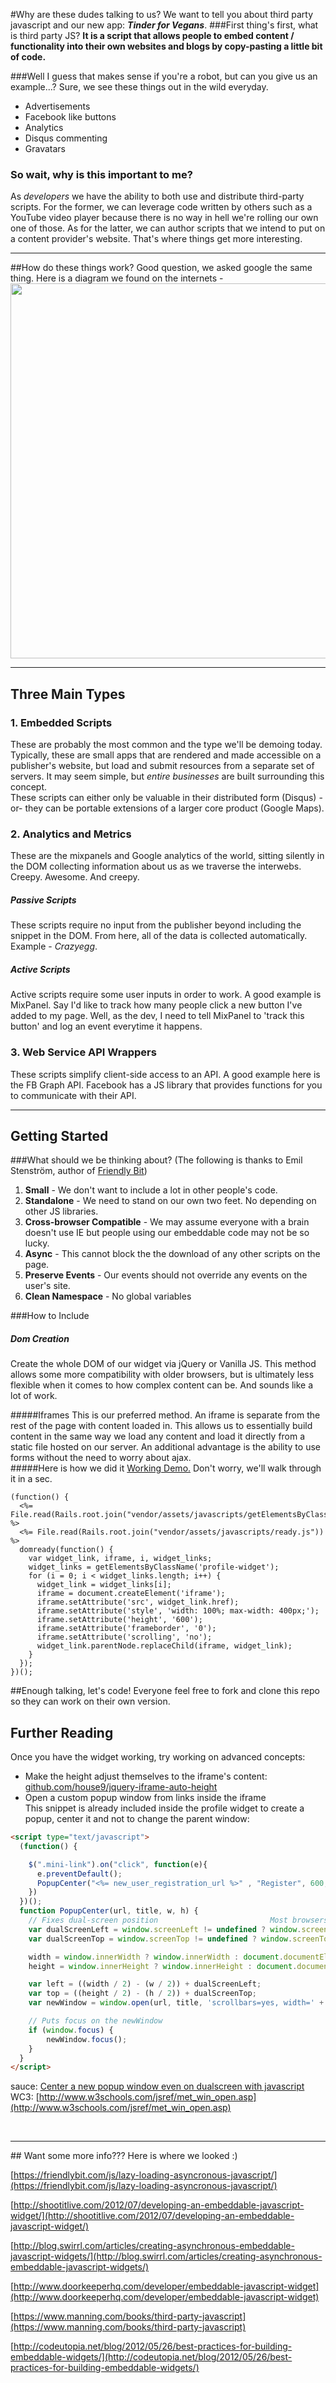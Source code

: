 #Why are these dudes talking to us?
We want to tell you about third party javascript and our new app: ***Tinder for Vegans***. 
###First thing's first, what is third party JS? 
**It is a script that allows people to embed content / functionality into their own websites and blogs by copy-pasting a little bit of code.**

###Well I guess that makes sense if you're a robot, but can you give us an example...?
Sure, we see these things out in the wild everyday.
 
* Advertisements
* Facebook like buttons
* Analytics
* Disqus commenting
* Gravatars

### So wait, why is this important to me?
As *developers* we have the ability to both use and distribute third-party scripts. For the former, we can leverage code written by others such as a YouTube video player because there is no way in hell we're rolling our own one of those. As for the latter, we can author scripts that we intend to put on a content provider's website. That's where things get more interesting. 
<hr>

##How do these things work?
Good question, we asked google the same thing. Here is a diagram we found on the internets - <br>
<img src='./images/3rd_party_diagram.png' height=600 style="align-content:center;">

<hr>

## Three Main Types
### 1. Embedded Scripts
These are probably the most common and the type we'll be demoing today. Typically, these are small apps that are rendered and made accessible on a publisher's website, but load and submit resources from a separate set of servers. It may seem simple, but *entire businesses* are built surrounding this concept. 
<br>
These scripts can either only be valuable in their distributed form (Disqus) -or- they can be portable extensions of a larger core product (Google Maps).
### 2. Analytics and Metrics
These are the mixpanels and Google analytics of the world, sitting silently in the DOM collecting information about us as we traverse the interwebs. Creepy. Awesome. And creepy.

##### Passive Scripts
These scripts require no input from the publisher beyond including the snippet in the DOM. From here, all of the data is collected automatically. Example - *Crazyegg*.  
##### Active Scripts
Active scripts require some user inputs in order to work. A good example is MixPanel. Say I'd like to track how many people click a new button I've added to my page. Well, as the dev, I need to tell MixPanel to 'track this button' and log an event everytime it happens. 

### 3. Web Service API Wrappers
These scripts simplify client-side access to an API. A good example here is the FB Graph API. Facebook has a JS library that provides functions for you to communicate with their API. 

<hr>

## Getting Started
###What should we be thinking about?
(The following is thanks to Emil Stenström, author of [Friendly Bit](https://friendlybit.com))<br>

1. **Small** - We don't want to include a lot in other people's code.
2. **Standalone** - We need to stand on our own two feet. No depending on other JS libraries. 
3. **Cross-browser Compatible** - We may assume everyone with a brain doesn't use IE but people using our embeddable code may not be so lucky. 
4. **Async** - This cannot block the the download of any other scripts on the page. 
5. **Preserve Events** - Our events should not override any events on the user's site.
6. **Clean Namespace** - No global variables

###How to Include

##### Dom Creation
Create the whole DOM of our widget via jQuery or Vanilla JS. This method allows some more compatibility with older browsers, but is ultimately less flexible when it comes to how complex content can be. And sounds like a lot of work. 

#####Iframes
This is our preferred method. An iframe is separate from the rest of the page with content loaded in. This allows us to essentially build content in the same way we load any content and load it directly from a static file hosted on our server. An additional advantage is the ability to use forms without the need to worry about ajax.
<br>
#####Here is how we did it
[Working Demo.](http://jsfiddle.net/4jdasL35/5/) Don't worry, we'll walk through it in a sec.
```
(function() {
  <%= File.read(Rails.root.join("vendor/assets/javascripts/getElementsByClassName.js")) %>
  <%= File.read(Rails.root.join("vendor/assets/javascripts/ready.js")) %>
  domready(function() {
    var widget_link, iframe, i, widget_links;
    widget_links = getElementsByClassName('profile-widget');
    for (i = 0; i < widget_links.length; i++) {
      widget_link = widget_links[i];
      iframe = document.createElement('iframe');
      iframe.setAttribute('src', widget_link.href);
      iframe.setAttribute('style', 'width: 100%; max-width: 400px;');
      iframe.setAttribute('height', '600');
      iframe.setAttribute('frameborder', '0');
      iframe.setAttribute('scrolling', 'no');
      widget_link.parentNode.replaceChild(iframe, widget_link);
    }
  });
})();
```
##Enough talking, let's code! 
Everyone feel free to fork and clone this repo so they can work on their own version. 

## Further Reading
Once you have the widget working, try working on advanced concepts:
- Make the height adjust themselves to the iframe's content: [github.com/house9/jquery-iframe-auto-height](https://github.com/house9/jquery-iframe-auto-height) 
- Open a custom popup window from links inside the iframe  
 This snippet is already included inside the profile widget to create a popup, center it and not to change the parent window:
```html
<script type="text/javascript">
  (function() {

    $(".mini-link").on("click", function(e){
      e.preventDefault();
      PopupCenter("<%= new_user_registration_url %>" , "Register", 600, 500)
    })
  })();
  function PopupCenter(url, title, w, h) {
    // Fixes dual-screen position                         Most browsers      Firefox
    var dualScreenLeft = window.screenLeft != undefined ? window.screenLeft : screen.left;
    var dualScreenTop = window.screenTop != undefined ? window.screenTop : screen.top;

    width = window.innerWidth ? window.innerWidth : document.documentElement.clientWidth ? document.documentElement.clientWidth : screen.width;
    height = window.innerHeight ? window.innerHeight : document.documentElement.clientHeight ? document.documentElement.clientHeight : screen.height;

    var left = ((width / 2) - (w / 2)) + dualScreenLeft;
    var top = ((height / 2) - (h / 2)) + dualScreenTop;
    var newWindow = window.open(url, title, 'scrollbars=yes, width=' + w + ', height=' + h + ', top=' + top + ', left=' + left);

    // Puts focus on the newWindow
    if (window.focus) {
        newWindow.focus();
    }
  }
</script>
```
sauce: [Center a new popup window even on dualscreen with javascript](http://www.xtf.dk/2011/08/center-new-popup-window-even-on.html) 
WC3: [http://www.w3schools.com/jsref/met_win_open.asp](http://www.w3schools.com/jsref/met_win_open.asp)

<br>
<hr>
## Want some more info??? Here is where we looked :)

[https://friendlybit.com/js/lazy-loading-asyncronous-javascript/](https://friendlybit.com/js/lazy-loading-asyncronous-javascript/)

[http://shootitlive.com/2012/07/developing-an-embeddable-javascript-widget/](http://shootitlive.com/2012/07/developing-an-embeddable-javascript-widget/)

[http://blog.swirrl.com/articles/creating-asynchronous-embeddable-javascript-widgets/](http://blog.swirrl.com/articles/creating-asynchronous-embeddable-javascript-widgets/)

[http://www.doorkeeperhq.com/developer/embeddable-javascript-widget](http://www.doorkeeperhq.com/developer/embeddable-javascript-widget)

[https://www.manning.com/books/third-party-javascript](https://www.manning.com/books/third-party-javascript)

[http://codeutopia.net/blog/2012/05/26/best-practices-for-building-embeddable-widgets/](http://codeutopia.net/blog/2012/05/26/best-practices-for-building-embeddable-widgets/)
